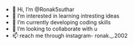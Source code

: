 - 👋 Hi, I’m @Ronak5suthar
- 👀 I’m interested in learning intresting ideas
- 🌱 I’m currently developing coding skills
- 💞️ I’m looking to collaborate with u
- 📫 reach me through instagram- ronak._.2002

<!---
Ronak5suthar/Ronak5suthar is a ✨ special ✨ repository because its `README.md` (this file) appears on your GitHub profile.
You can click the Preview link to take a look at your changes.
--->
